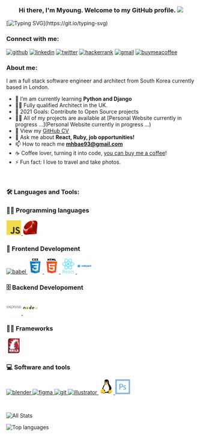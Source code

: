 <h3 align="center">
  Hi there, I'm Myoung. Welcome to my GitHub profile.
  <img src="https://media.giphy.com/media/hvRJCLFzcasrR4ia7z/giphy.gif" width="28">
</h3>

[![Typing SVG](https://readme-typing-svg.herokuapp.com?size=25&width=700&lines=Full+Stack+Software+Developer+with+a+focus+on+Front+End;ARB+Architect+and+designer+with+6%2B+years+experience;Constantly+learning+new+things!)](https://git.io/typing-svg)

### Connect with me:

[<img src='https://cdn.jsdelivr.net/npm/simple-icons@3.0.1/icons/github.svg' alt='github' height='40'>](https://github.com/mhbae-dev) [<img src='https://cdn.jsdelivr.net/npm/simple-icons@3.0.1/icons/linkedin.svg' alt='linkedin' height='40'>](https://www.linkedin.com/in/mhbae/) [<img src='https://cdn.jsdelivr.net/npm/simple-icons@3.0.1/icons/twitter.svg' alt='twitter' height='40'>](https://twitter.com/mhbae_dev) [<img src='https://cdn.jsdelivr.net/npm/simple-icons@3.0.1/icons/hackerrank.svg' alt='hackerrank' height='40'>](https://www.hackerrank.com/mhbae_dev) [<img src='https://cdn.jsdelivr.net/npm/simple-icons@3.0.1/icons/gmail.svg' alt='gmail' height='40'>](mhbae@gmail.com) [<img src='https://cdn.jsdelivr.net/npm/simple-icons@3.0.1/icons/buymeacoffee.svg' alt='buymeacoffee' height='40'>](buymeacoffee.com/mhbae)

### About me:

I am a full stack software engineer and architect from South Korea currently based in London.

- 🌱 I’m am currently learning **Python and Django**
- 👨‍🔬 Fully qualified Architect in the UK.
- 🥅 2021 Goals: Contribute to Open Source projects
- 👨‍💻 All of my projects are available at [Personal Website currently in progress ...](Personal Website currently in progress ...)
- 📄 View my [GitHub CV](https://github.com/mhbae-dev/CV)
- 💬 Ask me about **React, Ruby, job opportunities!**
- 📫 How to reach me **mhbae93@gmail.com**
- ☕ Coffee lover, turning it into code, [you can buy me a coffee](https://buymeacoff.ee/mhbae)!
- ⚡ Fun fact: I love to travel and take photos.

<br />

### 🛠️ Languages and Tools:

### 👨‍💻 Programming languages

<p align="left"> <a href="https://developer.mozilla.org/en-US/docs/Web/JavaScript" target="_blank"> <img src="https://raw.githubusercontent.com/devicons/devicon/master/icons/javascript/javascript-original.svg" alt="javascript" width="40" height="40"/> </a> <a href="https://www.ruby-lang.org/en/" target="_blank"> <img src="https://raw.githubusercontent.com/devicons/devicon/master/icons/ruby/ruby-original.svg" alt="ruby" width="40" height="40"/> </a> </p>

### 🧰 Frontend Development

<p align="left"> <a href="https://babeljs.io/" target="_blank"> <img src="https://www.vectorlogo.zone/logos/babeljs/babeljs-icon.svg" alt="babel" width="40" height="40"/> </a> <a href="https://www.w3schools.com/css/" target="_blank"> <img src="https://raw.githubusercontent.com/devicons/devicon/master/icons/css3/css3-original-wordmark.svg" alt="css3" width="40" height="40"/> </a> <a href="https://www.w3.org/html/" target="_blank"> <img src="https://raw.githubusercontent.com/devicons/devicon/master/icons/html5/html5-original-wordmark.svg" alt="html5" width="40" height="40"/> </a> <a href="https://reactjs.org/" target="_blank"> <img src="https://raw.githubusercontent.com/devicons/devicon/master/icons/react/react-original-wordmark.svg" alt="react" width="40" height="40"/> </a> <a href="https://webpack.js.org" target="_blank"> <img src="https://raw.githubusercontent.com/devicons/devicon/d00d0969292a6569d45b06d3f350f463a0107b0d/icons/webpack/webpack-original-wordmark.svg" alt="webpack" width="40" height="40"/> </a> </p>

### 🗄️ Backend Developoment

<p align="left"> <a href="https://expressjs.com" target="_blank"> <img src="https://raw.githubusercontent.com/devicons/devicon/master/icons/express/express-original-wordmark.svg" alt="express" width="40" height="40"/> </a> <a href="https://nodejs.org" target="_blank"> <img src="https://raw.githubusercontent.com/devicons/devicon/master/icons/nodejs/nodejs-original-wordmark.svg" alt="nodejs" width="40" height="40"/> </a> </p>

### 👨‍💻 Frameworks

<p align="left"> <a href="https://rubyonrails.org" target="_blank"> <img src="https://raw.githubusercontent.com/devicons/devicon/master/icons/rails/rails-original-wordmark.svg" alt="rails" width="40" height="40"/> </a> </p>

### 💻 Software and tools

<p align="left"> <a href="https://www.blender.org/" target="_blank"> <img src="https://download.blender.org/branding/community/blender_community_badge_white.svg" alt="blender" width="40" height="40"/> </a> <a href="https://www.figma.com/" target="_blank"> <img src="https://www.vectorlogo.zone/logos/figma/figma-icon.svg" alt="figma" width="40" height="40"/> </a> <a href="https://git-scm.com/" target="_blank"> <img src="https://www.vectorlogo.zone/logos/git-scm/git-scm-icon.svg" alt="git" width="40" height="40"/> </a> <a href="https://www.adobe.com/in/products/illustrator.html" target="_blank"> <img src="https://www.vectorlogo.zone/logos/adobe_illustrator/adobe_illustrator-icon.svg" alt="illustrator" width="40" height="40"/> </a> <a href="https://www.linux.org/" target="_blank"> <img src="https://raw.githubusercontent.com/devicons/devicon/master/icons/linux/linux-original.svg" alt="linux" width="40" height="40"/> </a> <a href="https://www.photoshop.com/en" target="_blank"> <img src="https://raw.githubusercontent.com/devicons/devicon/master/icons/photoshop/photoshop-line.svg" alt="photoshop" width="40" height="40"/> </a> </p>

<br />

![All Stats](https://github-readme-stats.vercel.app/api?username=mhbae-dev&show_icons=true&include_all_commits=true&count_private=true&hide=contribs)

![Top languages](https://github-readme-stats.vercel.app/api/top-langs/?username=mhbae-dev)

<br />

<!--START_SECTION:activity-->

<br />
